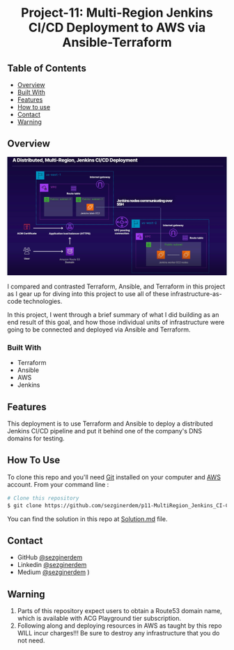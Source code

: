 <h1 align="center">Project-11: Multi-Region Jenkins CI/CD Deployment to AWS via Ansible-Terraform</h1>


<!-- TABLE OF CONTENTS -->

## Table of Contents

- [Overview](#overview)
- [Built With](#built-with)
- [Features](#features)
- [How to use](#how-to-use)
- [Contact](#contact)
- [Warning](#warning)

<!-- OVERVIEW -->

## Overview

![ScreenShot](https://github.com/sezginerdem/p11-MultiRegion_Jenkins_CI-CD_Dep_Ansible-Terraform/blob/master/images/1Distributed_Multi-Region_Jenkins_CI-CD_Deployment.png)

I compared and contrasted Terraform, Ansible, and Terraform in this project as I gear up for diving into this project to use all of these infrastructure-as-code technologies.

In this project, I went through a brief summary of what I did building as an end result of this goal, and how those individual units of infrastructure were going to be connected and deployed via Ansible and Terraform.

### Built With

- Terraform
- Ansible
- AWS
- Jenkins


## Features

This deployment is to use Terraform and Ansible to deploy a distributed Jenkins CI/CD pipeline and put it behind one of the company's DNS domains for testing.

## How To Use

To clone this repo and you'll need [Git](https://git-scm.com) installed on your computer and [AWS](https://us-east-1.signin.aws.amazon.com/) account. From your command line :

```bash
# Clone this repository
$ git clone https://github.com/sezginerdem/p11-MultiRegion_Jenkins_CI-CD_Dep_Ansible-Terraform.git

```

You can find the solution in this repo at [Solution.md](https://github.com/sezginerdem/p11-MultiRegion_Jenkins_CI-CD_Dep_Ansible-Terraform/blob/master/Solution.md) file.

## Contact

- GitHub [@sezginerdem](https://{https://github.com/sezginerdem})
- Linkedin [@sezginerdem](https://{https://www.linkedin.com/in/sezginerdem/})
- Medium [@sezginerdem](https://serdem.medium.com/)
)

## Warning
1. Parts of this repository expect users to obtain a Route53 domain name, which is available with ACG Playground tier subscription.
2. Following along and deploying resources in AWS as taught by this repo WILL incur charges!!! Be sure to destroy any infrastructure that you do not need.


